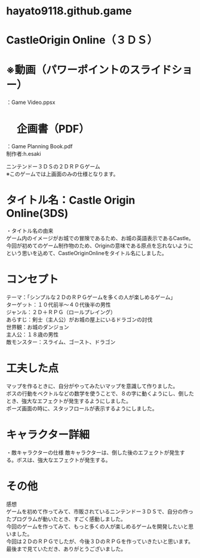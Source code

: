 # hayato9118.github.game

# CastleOrigin Online（３ＤＳ）
# ※動画（パワーポイントのスライドショー）  
：Game Video.ppsx  
# 　企画書（PDF）  
：Game Planning Book.pdf  
制作者:h.esaki  

ニンテンドー３ＤＳの２ＤＲＰＧゲーム  
※このゲームでは上画面のみの仕様となります。 


# タイトル名：Castle Origin Online(3DS)

・タイトル名の由来  
ゲーム内のイメージがお城での冒険であるため、お城の英語表示であるCastle。  
今回が初めてのゲーム制作物のため、Originの意味である原点を忘れないようにという思いを込めて、CastleOriginOnlineをタイトル名にしました。

# コンセプト

テーマ：「シンプルな２ＤのＲＰＧゲームを多くの人が楽しめるゲーム」  
ターゲット：１０代前半～４０代後半の男性    
ジャンル：２Ｄ＋ＲＰＧ（ロールプレイング）   
あらすじ：剣士（主人公）がお城の屋上にいるドラゴンの討伐  
世界観：お城のダンジョン  
主人公：１８歳の男性  
敵モンスター：スライム、ゴースト、ドラゴン  

# 工夫した点  
マップを作るときに、自分がやってみたいマップを意識して作りました。  
ボスの行動をベクトルなどの数学を使うことで、８の字に動くようにし、倒したとき、強大なエフェクトが発生するようにしました。  
ポーズ画面の時に、スタッフロールが表示するようにしました。  

# キャラクター詳細  
・敵キャラクターの仕様
敵キャラクターは、倒した後のエフェクトが発生する。ボスは、強大なエフェクトが発生する。  

# その他  
感想  
ゲームを初めて作ってみて、市販されているニンテンドー３ＤＳで、自分の作ったプログラムが動いたとき、すごく感動しました。  
今回のゲームを作ってみて、もっと多くの人が楽しめるゲームを開発したいと思いました。  
今回は２ＤのＲＰＧでしたが、今後３ＤのＲＰＧを作っていきたいと思います。  
最後まで見ていただき、ありがとうございました。  
